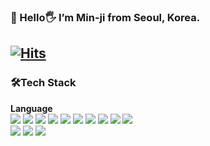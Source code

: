 ### 🌱 Hello🖐 I’m Min-ji from Seoul, Korea.
[![Hits](https://hits.seeyoufarm.com/api/count/incr/badge.svg?url=https%3A%2F%2Fgithub.com%2FMinn-ji%2Fhit-counter&count_bg=%2379C83D&title_bg=%23555555&icon=&icon_color=%23E7E7E7&title=hits&edge_flat=false)](https://hits.seeyoufarm.com)
---
### 🛠️Tech Stack
**Language**<br>
<img src="https://img.shields.io/badge/pytorch-EE4C2C?style=flat-square&logo=pytorch&logoColor=white"/>
<img src="https://img.shields.io/badge/tensorflow-FF6F00?style=flat-square&logo=tensorflow&logoColor=white"/>
<img src="https://img.shields.io/badge/keras-D00000?style=flat-square&logo=keras&logoColor=white"/>
<img src="https://img.shields.io/badge/scikit learn-F7931E?style=flat-square&logo=scikitlearn&logoColor=white"/>
<img src="https://img.shields.io/badge/huggingface-FFD21E?style=flat-square&logo=huggingface&logoColor=black"/>
<img src="https://img.shields.io/badge/Git-F05032?style=flat-square&logo=Git&logoColor=white"/>
<img src="https://img.shields.io/badge/mysql-4479A1?style=flat-square&logo=mysql&logoColor=white"/>
<img src="https://img.shields.io/badge/vue.js-4FC08D?style=flat-square&logo=vuedotjs&logoColor=white"/>
<img src="https://img.shields.io/badge/Django-092E20?style=flat-square&logo=Django&logoColor=white"/>
<img src="https://img.shields.io/badge/pycharm-000000?style=flat-square&logo=pycharm&logoColor=white"/><br>
<img src="https://img.shields.io/badge/W&B-FFBE00?style=flat-square&logo=weightsandbiases&logoColor=black"/>
<img src="https://img.shields.io/badge/Python-3776AB?style=flat-square&logo=Python&logoColor=white"/>
<img src="https://img.shields.io/badge/notion-000000?style=flat-square&logo=Notion&logoColor=white"/>



<!-- ![Anurag's GitHub stats](https://github-readme-stats.vercel.app/api?username=anuraghazra&show_icons=true&theme=dracula) -->

